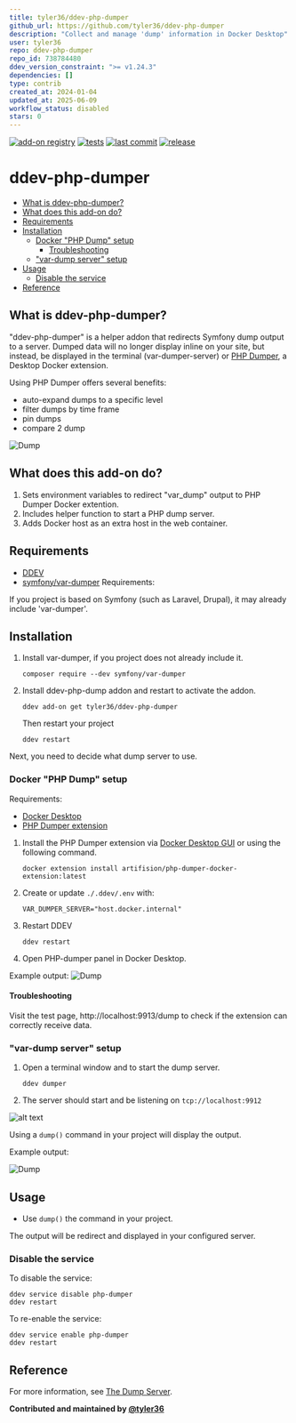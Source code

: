 ```yaml
---
title: tyler36/ddev-php-dumper
github_url: https://github.com/tyler36/ddev-php-dumper
description: "Collect and manage 'dump' information in Docker Desktop"
user: tyler36
repo: ddev-php-dumper
repo_id: 738784480
ddev_version_constraint: ">= v1.24.3"
dependencies: []
type: contrib
created_at: 2024-01-04
updated_at: 2025-06-09
workflow_status: disabled
stars: 0
---
```


[![add-on registry](https://img.shields.io/badge/DDEV-Add--on_Registry-blue)](https://addons.ddev.com)
[![tests](https://github.com/tyler36/ddev-php-dumper/actions/workflows/tests.yml/badge.svg)](https://github.com/tyler36/ddev-php-dumper/actions/workflows/tests.yml)
[![last commit](https://img.shields.io/github/last-commit/tyler36/ddev-php-dumper)](https://github.com/tyler36/ddev-php-dumper/commits)
[![release](https://img.shields.io/github/v/release/tyler36/ddev-php-dumper)](https://github.com/tyler36/ddev-php-dumper/releases/latest)

# ddev-php-dumper <!-- omit in toc -->

- [What is ddev-php-dumper?](#what-is-ddev-php-dumper)
- [What does this add-on do?](#what-does-this-add-on-do)
- [Requirements](#requirements)
- [Installation](#installation)
  - [Docker "PHP Dump" setup](#docker-php-dump-setup)
    - [Troubleshooting](#troubleshooting)
  - ["var-dump server" setup](#var-dump-server-setup)
- [Usage](#usage)
  - [Disable the service](#disable-the-service)
- [Reference](#reference)

## What is ddev-php-dumper?

"ddev-php-dumper" is a helper addon that redirects Symfony dump output to a server. Dumped data will no longer display inline on your site, but instead, be displayed in the terminal (var-dumper-server) or [PHP Dumper](https://github.com/artifision/php-dumper-docker-extension), a Desktop Docker extension.

Using PHP Dumper offers several benefits:

- auto-expand dumps to a specific level
- filter dumps by time frame
- pin dumps
- compare 2 dump

![Dump](https://raw.githubusercontent.com/tyler36/ddev-php-dumper/main/images/php-dumper.png)

## What does this add-on do?

1. Sets environment variables to redirect "var_dump" output to PHP Dumper Docker extention.
2. Includes helper function to start a PHP dump server.
3. Adds Docker host as an extra host in the web container.

## Requirements

- [DDEV](https://ddev.com)
- [symfony/var-dumper](https://symfony.com/doc/current/components/var_dumper.html)
Requirements:

If you project is based on Symfony (such as Laravel, Drupal), it may already include 'var-dumper'.

## Installation

1. Install var-dumper, if you project does not already include it.

    ```shell
    composer require --dev symfony/var-dumper
    ```

1. Install ddev-php-dump addon and restart to activate the addon.

    ```shell
    ddev add-on get tyler36/ddev-php-dumper
    ```

    Then restart your project

    ```shell
    ddev restart
    ```

Next, you need to decide what dump server to use.

### Docker "PHP Dump" setup

Requirements:

- [Docker Desktop](https://www.docker.com/products/docker-desktop/)
- [PHP Dumper extension](https://github.com/artifision/php-dumper-docker-extension)

1. Install the PHP Dumper extension via [Docker Desktop GUI](https://docs.docker.com/desktop/extensions/marketplace/#install-an-extension) or using the following command.

    ```shell
    docker extension install artifision/php-dumper-docker-extension:latest
    ```

2. Create or update `./.ddev/.env` with:

    ```env
    VAR_DUMPER_SERVER="host.docker.internal"
    ```

3. Restart DDEV

    ```shell
    ddev restart
    ```

4. Open PHP-dumper panel in Docker Desktop.

Example output:
![Dump](https://raw.githubusercontent.com/tyler36/ddev-php-dumper/main/images/php-dumper.png)

#### Troubleshooting

Visit the test page, http://localhost:9913/dump to check if the extension can correctly receive data.

### "var-dump server" setup

1. Open a terminal window and to start the dump server.

    ```shell
    ddev dumper
    ```

2. The server should start and be listening on `tcp://localhost:9912`

![alt text](https://raw.githubusercontent.com/tyler36/ddev-php-dumper/main/images/ddev-dumper.png)

Using a `dump()` command in your project will display the output.

Example output:

![Dump](https://raw.githubusercontent.com/tyler36/ddev-php-dumper/main/images/var-dump-server.png)

## Usage

- Use `dump()` the command in your project.

The output will be redirect and displayed in your configured server.

### Disable the service

To disable the service:

```shell
ddev service disable php-dumper
ddev restart
```

To re-enable the service:

```shell
ddev service enable php-dumper
ddev restart
```

## Reference

For more information, see [The Dump Server](https://symfony.com/doc/current/components/var_dumper.html).

**Contributed and maintained by [@tyler36](https://github.com/tyler36)**
